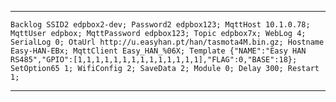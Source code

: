 <hr>

```Backlog SSID2 edpbox2-dev; Password2 edpbox123; MqttHost 10.1.0.78; MqttUser edpbox; MqttPassword edpbox123; Topic edpbox7x; WebLog 4; SerialLog 0; OtaUrl http://u.easyhan.pt/han/tasmota4M.bin.gz; Hostname Easy-HAN-EBx; MqttClient Easy_HAN_%06X; Template {"NAME":"Easy HAN RS485","GPIO":[1,1,1,1,1,1,1,1,1,1,1,1,1,1],"FLAG":0,"BASE":18}; SetOption65 1; WifiConfig 2; SaveData 2; Module 0; Delay 300; Restart 1; ``` 

<hr>

